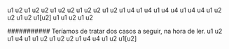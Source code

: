 u1 u2
u1 u2 u2
u1 u2 u2
u1 u2 u2
u1 u2
u1 u4
u1 u4
u1 u4 u4
u1 u4 u4
u1 u2 u2
u1 u2 u1[u2]
u1 u1 u2
u1 u2

########### Teríamos de tratar dos casos a seguir, na hora de ler.
u1 u2
u1 u4
u1 u1 u2
u1 u2 u2
u1 u4 u4
u1 u2 u1[u2]
